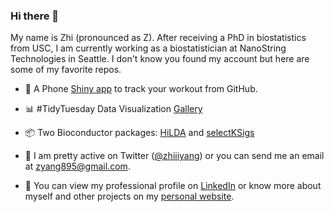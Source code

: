 ### Hi there 👋

My name is Zhi (pronounced as Z). After receiving a PhD in biostatistics from USC, I am currently working as a biostatistician at NanoString Technologies in Seattle. I don't know you found my account but here are some of my favorite repos. 

- :iphone: A Phone [Shiny app](https://github.com/zhiiiyang/OTworkout) to track your workout from GitHub. 

- :bar_chart: #TidyTuesday Data Visualization [Gallery](https://github.com/zhiiiyang/tidytuesday) 

- 📦 Two Bioconductor packages: [HiLDA](https://github.com/USCbiostats/HiLDA) and [selectKSigs](https://github.com/USCbiostats/selectKSigs)

- :speech_balloon: I am pretty active on Twitter ([@zhiiiyang](https://twitter.com/zhiiiyang)) or you can send me an email at zyang895@gmail.com. 

- :necktie: You can view my professional profile on [LinkedIn](https://www.linkedin.com/in/zhiiiyang/) or know more about myself and other projects on my [personal website](https://zhiyang.netlify.app/).
